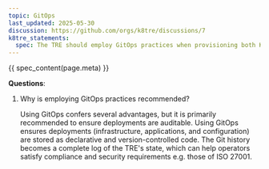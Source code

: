 ```yaml
---
topic: GitOps
last_updated: 2025-05-30
discussion: https://github.com/orgs/k8tre/discussions/7
k8tre_statements:
  spec: The TRE should employ GitOps practices when provisioning both K8TRE resources as well as any other required infrastructure level resources within the TRE.
---
```


{{ spec_content(page.meta) }}

**Questions**: 

1. Why is employing GitOps practices recommended?

    Using GitOps confers several advantages, but it is primarily recommended to ensure deployments are auditable. Using GitOps ensures deployments (infrastructure, applications, and configuration) are stored as declarative and version-controlled code. The Git history becomes a complete log of the TRE's state, which can help operators satisfy compliance and security requirements e.g. those of ISO 27001.
